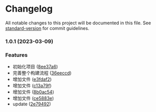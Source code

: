 # Changelog

All notable changes to this project will be documented in this file. See [standard-version](https://github.com/conventional-changelog/standard-version) for commit guidelines.

### 1.0.1 (2023-03-09)


### Features

* 初始化项目 ([8ee37a6](https://github.com/CavinHuang/build-process-demo/commit/8ee37a6bb5800320d5ebf0a99b8c29515d3a3871))
* 完善整个构建流程 ([36eeccd](https://github.com/CavinHuang/build-process-demo/commit/36eeccdff5f1259a080b2a827a9dd3086ad7faf7))
* 增加文件 ([e3fdaf2](https://github.com/CavinHuang/build-process-demo/commit/e3fdaf25cf293bbee397903b36b378613ee1d939))
* 增加文件 ([c13a79f](https://github.com/CavinHuang/build-process-demo/commit/c13a79fef6e86bed9e9db414f46fe7cfe48bbd92))
* 增加文件 ([8b0ac54](https://github.com/CavinHuang/build-process-demo/commit/8b0ac5482ec9e45ccde31af8add7a7fa3d05104f))
* 增加文件 ([ce5883e](https://github.com/CavinHuang/build-process-demo/commit/ce5883e1c0fabb33402b7d48cd388e4239b25ba6))
* update ([2e79492](https://github.com/CavinHuang/build-process-demo/commit/2e79492d2e1ab2fac7d0259e3ad301182d8d3917))
